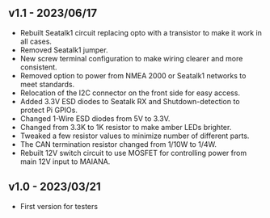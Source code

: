 ## v1.1 - 2023/06/17

- Rebuilt Seatalk1 circuit replacing opto with a transistor to make it work in all cases.
- Removed Seatalk1 jumper.
- New screw terminal configuration to make wiring clearer and more consistent.
- Removed option to power from NMEA 2000 or Seatalk1 networks to meet standards.
- Relocation of the I2C connector on the front side for easy access.
- Added 3.3V ESD diodes to Seatalk RX and Shutdown-detection to protect Pi GPIOs.
- Changed 1-Wire ESD diodes from 5V to 3.3V.
- Changed from 3.3K to 1K resistor to make amber LEDs brighter.
- Tweaked a few resistor values to minimize number of different parts.
- The CAN termination resistor changed from 1/10W to 1/4W.
- Rebuilt 12V switch circuit to use MOSFET for controlling power from main 12V input to MAIANA.

## v1.0 - 2023/03/21

- First version for testers
